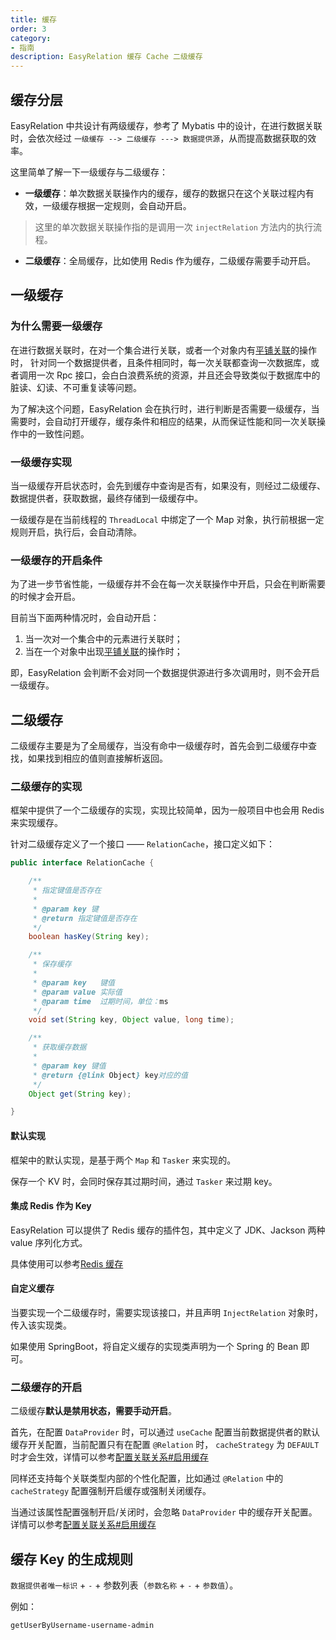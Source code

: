 ```yaml
---
title: 缓存
order: 3
category:
- 指南
description: EasyRelation 缓存 Cache 二级缓存
---
```


## 缓存分层

EasyRelation 中共设计有两级缓存，参考了 Mybatis 中的设计，在进行数据关联时，会依次经过 `一级缓存 --> 二级缓存 ---> 数据提供源`，从而提高数据获取的效率。

这里简单了解一下一级缓存与二级缓存：

- **一级缓存**：单次数据关联操作内的缓存，缓存的数据只在这个关联过程内有效，一级缓存根据一定规则，会自动开启。
> 这里的单次数据关联操作指的是调用一次 `injectRelation` 方法内的执行流程。
- **二级缓存**：全局缓存，比如使用 Redis 作为缓存，二级缓存需要手动开启。

## 一级缓存

### 为什么需要一级缓存

在进行数据关联时，在对一个集合进行关联，或者一个对象内有[平铺关联](/guide/configure-relation.html#关联目标类型属性-平铺关联)的操作时，
针对同一个数据提供者，且条件相同时，每一次关联都查询一次数据库，或者调用一次 Rpc 接口，会白白浪费系统的资源，并且还会导致类似于数据库中的脏读、幻读、不可重复读等问题。

为了解决这个问题，EasyRelation 会在执行时，进行判断是否需要一级缓存，当需要时，会自动打开缓存，缓存条件和相应的结果，从而保证性能和同一次关联操作中的一致性问题。

### 一级缓存实现

当一级缓存开启状态时，会先到缓存中查询是否有，如果没有，则经过二级缓存、数据提供者，获取数据，最终存储到一级缓存中。

一级缓存是在当前线程的 `ThreadLocal` 中绑定了一个 Map 对象，执行前根据一定规则开启，执行后，会自动清除。

### 一级缓存的开启条件

为了进一步节省性能，一级缓存并不会在每一次关联操作中开启，只会在判断需要的时候才会开启。

目前当下面两种情况时，会自动开启：

1. 当一次对一个集合中的元素进行关联时；
2. 当在一个对象中出现[平铺关联](/guide/configure-relation.html#关联目标类型属性-平铺关联)的操作时；

即，EasyRelation 会判断不会对同一个数据提供源进行多次调用时，则不会开启一级缓存。

## 二级缓存

二级缓存主要是为了全局缓存，当没有命中一级缓存时，首先会到二级缓存中查找，如果找到相应的值则直接解析返回。

### 二级缓存的实现

框架中提供了一个二级缓存的实现，实现比较简单，因为一般项目中也会用 Redis 来实现缓存。

针对二级缓存定义了一个接口 —— `RelationCache`，接口定义如下：

```java
public interface RelationCache {

    /**
     * 指定键值是否存在
     *
     * @param key 键
     * @return 指定键值是否存在
     */
    boolean hasKey(String key);

    /**
     * 保存缓存
     *
     * @param key   键值
     * @param value 实际值
     * @param time  过期时间，单位：ms
     */
    void set(String key, Object value, long time);

    /**
     * 获取缓存数据
     *
     * @param key 键值
     * @return {@link Object} key对应的值
     */
    Object get(String key);

}
```

#### 默认实现

框架中的默认实现，是基于两个 `Map` 和 `Tasker` 来实现的。

保存一个 KV 时，会同时保存其过期时间，通过 `Tasker` 来过期 key。

#### 集成 Redis 作为 Key

EasyRelation 可以提供了 Redis 缓存的插件包，其中定义了 JDK、Jackson 两种 value 序列化方式。

具体使用可以参考[Redis 缓存](/plugins/redis-cache)

#### 自定义缓存

当要实现一个二级缓存时，需要实现该接口，并且声明 `InjectRelation` 对象时，传入该实现类。

如果使用 SpringBoot，将自定义缓存的实现类声明为一个 Spring 的 Bean 即可。

### 二级缓存的开启

二级缓存**默认是禁用状态，需要手动开启**。

首先，在配置 `DataProvider` 时，可以通过 `useCache` 配置当前数据提供者的默认缓存开关配置，当前配置只有在配置 `@Relation` 时，
`cacheStrategy` 为 `DEFAULT` 时才会生效，详情可以参考[配置关联关系#启用缓存](/guide/configure-relation.html#启用缓存)

同样还支持每个关联类型内部的个性化配置，比如通过 `@Relation` 中的 `cacheStrategy` 配置强制开启缓存或强制关闭缓存。

当通过该属性配置强制开启/关闭时，会忽略 `DataProvider` 中的缓存开关配置。详情可以参考[配置关联关系#启用缓存](/guide/configure-relation.html#启用缓存)

## 缓存 Key 的生成规则

`数据提供者唯一标识` + `-` + 参数列表（`参数名称` + `-` + `参数值`）。

例如：

`getUserByUsername-username-admin`

